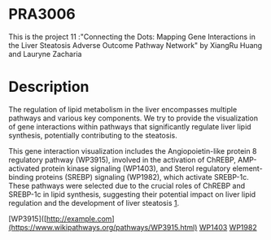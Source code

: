 # PRA3006
This is the project 11 :"Connecting the Dots: Mapping Gene Interactions in the Liver Steatosis Adverse Outcome Pathway Network" by XiangRu Huang and Lauryne Zacharia

# Description
The regulation of lipid metabolism in the liver encompasses multiple pathways and various key components. We try to provide the visualization of gene interactions within pathways that significantly regulate liver lipid synthesis, potentially contributing to the steatosis. 

This gene interaction visualization includes the Angiopoietin-like protein 8 regulatory pathway (WP3915), involved in the activation of ChREBP, AMP-activated protein kinase signaling (WP1403), and Sterol regulatory element-binding proteins (SREBP) signaling (WP1982), which activate SREBP-1c. These pathways were selected due to the crucial roles of ChREBP and SREBP-1c in lipid synthesis, suggesting their potential impact on liver lipid regulation and the development of liver steatosis [1].

[1]: https://doi-org.mu.idm.oclc.org/10.1016/j.biochi.2004.11.008 
[WP3915]([http://example.com](https://www.wikipathways.org/pathways/WP3915.html)
[WP1403]([http://example.com](https://www.wikipathways.org/pathways/WP1403.html)https://www.wikipathways.org/pathways/WP1403.html)
[WP1982]([http://example.com](https://www.wikipathways.org/pathways/WP1982.html)https://www.wikipathways.org/pathways/WP1982.html)
